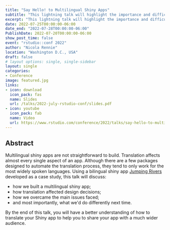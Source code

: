 ```yaml
---
title: "Say Hello! to Multilingual Shiny Apps"
subtitle: "This lightning talk will highlight the importance and difficulties of building {shiny} apps in multiple languages."
excerpt: "This lightning talk will highlight the importance and difficulties of building {shiny} apps in multiple languages."
date: 2022-07-25T00:00:00-06:00
date_end: "2022-07-28T00:00:00-06:00"
PublishDate: 2022-07-20T00:00:00-06:00
show_post_time: false
event: "rstudio::conf 2022"
author: "Nicola Rennie"
location: "Washington D.C., USA"
draft: false
# layout options: single, single-sidebar
layout: single
categories:
- Conference
image: featured.jpg
links:
- icon: download
  icon_pack: fas
  name: Slides
  url: /talks/2022-july-rstudio-conf/slides.pdf
- icon: youtube
  icon_pack: fab
  name: Video
  url: https://www.rstudio.com/conference/2022/talks/say-hello-to-multilingual-shiny/
---
```


## Abstract

Multilingual shiny apps are not straightforward to build. Translation affects almost every single aspect of an app. Although there are a few packages designed to automate the translation process, they tend to only work for the most widely spoken languages.
Using a bilingual shiny app [Jumping Rivers](https://www.jumpingrivers.com/) developed as a case study, this talk will discuss:

* how we built a multilingual shiny app;
* how translation affected design decisions;
* how we overcame the main issues faced;
* and most importantly, what we'd do differently next time.

By the end of this talk, you will have a better understanding of how to translate your Shiny app to help you to share your app with a much wider audience.